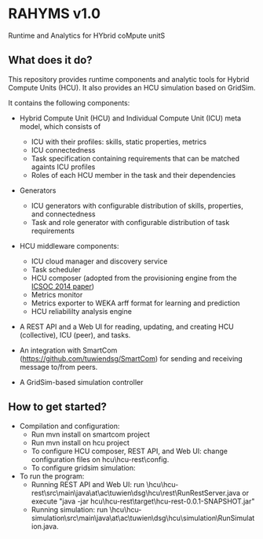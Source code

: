 RAHYMS v1.0
===========

Runtime and Analytics for HYbrid coMpute unitS

## What does it do?

This repository provides runtime components and analytic tools for Hybrid Compute Units (HCU). It also provides an HCU simulation based on GridSim.

It contains the following components:

* Hybrid Compute Unit (HCU) and Individual Compute Unit (ICU) meta model, which consists of
  * ICU with their profiles: skills, static properties, metrics
  * ICU connectedness
  * Task specification containing requirements that can be matched againts ICU profiles
  * Roles of each HCU member in the task and their dependencies

* Generators
  * ICU generators with configurable distribution of skills, properties, and connectedness
  * Task and role generator with configurable distribution of task requirements

* HCU middleware components:
  * ICU cloud manager and discovery service
  * Task scheduler
  * HCU composer (adopted from the provisioning engine from the <a href='http://www.infosys.tuwien.ac.at/research/viecom/papers/ICSOC2013-SCUProvisioning.pdf'>ICSOC 2014 paper</a>)
  * Metrics monitor
  * Metrics exporter to WEKA arff format for learning and prediction
  * HCU reliabililty analysis engine

* A REST API and a Web UI for reading, updating, and creating HCU (collective), ICU (peer), and tasks.

* An integration with SmartCom (https://github.com/tuwiendsg/SmartCom) for sending and receiving message to/from peers.

* A GridSim-based simulation controller

## How to get started?

* Compilation and configuration:
  * Run mvn install on smartcom project
  * Run mvn install on hcu project
  * To configure HCU composer, REST API, and Web UI: change configuration files on hcu\hcu-rest\config.
  * To configure gridsim simulation: 
* To run the program:
	- Running REST API and Web UI: 
	  run \hcu\hcu-rest\src\main\java\at\ac\tuwien\dsg\hcu\rest\RunRestServer.java
	  or execute "java -jar hcu\hcu-rest\target\hcu-rest-0.0.1-SNAPSHOT.jar"
	- Running simulation: 
	  run \hcu\hcu-simulation\src\main\java\at\ac\tuwien\dsg\hcu\simulation\RunSimulation.java.
